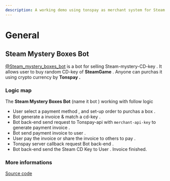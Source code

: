```yaml
---
description: A working demo using tonspay as merchant system for Steam CD key selling .
---
```


# General

## Steam Mystery Boxes Bot

[@Steam\_mystery\_boxes\_bot](https://t.me/Steam\_mystery\_boxes\_bot) is a bot for selling Steam-mystery-CD-key . It allows user to buy random CD-key of **SteamGame** . Anyone can purchas it using crypto currency by **Tonspay .**

### Logic map

The **Steam Mystery Boxes Bot** (name it bot ) working with follow logic &#x20;

* User select a payment method , and set-up order to purchas a box .
* Bot generate a invoice & match a cd-key .&#x20;
* Bot back-end send request to Tonspay-api with `merchant-api-key` to generate payment invoice .
* Bot send payment invoice to user .
* User pay the invoice or share the invoice to others to pay .
* Tonspay server callback request Bot back-end .
* Bot back-end send the Steam CD Key to User . Invoice finished.

### More informations&#x20;

[Source code](https://github.com/Tonspay/Tonspay-demo-steam-mystery-box-bot)
